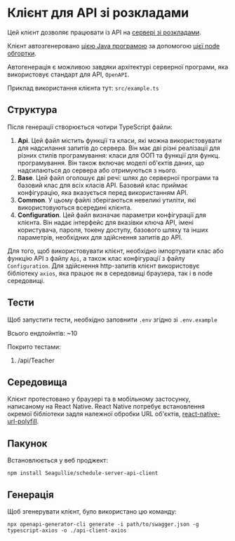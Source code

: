 # Клієнт для API зі розкладами

Цей клієнт дозволяє працювати із API на [сервері зі розкладами](https://github.com/bind-w-exit/InteractiveScheduleUad).

Клієнт автозгенеровано [цією Java програмою](https://github.com/OpenAPITools/openapi-generator) за допомогою [цієї node обгортки](https://www.npmjs.com/package/@openapitools/openapi-generator-cli).

Автогенерація є можливою завдяки архітектурі серверної програми, яка використовує стандарт для API, `OpenAPI`.

Приклад використання клієнта тут: `src/example.ts`

## Структура

Після генерації створюється чотири TypeScript файли:

1. **Api**. Цей файл містить функції та класи, які можна використовувати для надсилання запитів до сервера. Він має дві різні реалізації для різних стилів програмування: класи для ООП та функції для функц. програмування. Він також включає моделі об'єктів даних, що надсилаються до сервера або отримуються з нього.
2. **Base**. Цей файл оголошує дві речі: шлях до серверної програми та базовий клас для всіх класів API. Базовий клас приймає конфігурацію, яка вказується перед використанням API.
3. **Common**. У цьому файлі зберігаються невеликі утиліти, які використовуються всередині клієнта.
4. **Configuration**. Цей файл визначає параметри конфігурації для клієнта. Він надає інтерфейс для вказівки ключа API, імені користувача, пароля, токену доступу, базового шляху та інших параметрів, необхідних для здійснення запитів до API.

Для того, щоб використовувати клієнт, необхідно імпортувати клас або функцію API з файлу `Api`, а також клас конфігурації з файлу `Configuration`. Для здійснення http-запитів клієнт використовує бібліотеку `axios`, яка працює як в середовищі браузера, так і в node середовищі.

## Тести

Щоб запустити тести, необхідно заповнити `.env` згідно зі `.env.example`

Всього ендпойнтів: ~10

Покрито тестами:

1. /api/Teacher

## Середовища

Клієнт протестовано у браузері та в мобільному застосунку, написаному на React Native. React Native потребує встановлення окремої бібліотеки задля належної обробки URL об'єктів, [react-native-url-polyfill](https://www.npmjs.com/package/react-native-url-polyfill).

## Пакунок

Встановлюється у веб проджект:

```
npm install Seagullie/schedule-server-api-client
```

## Генерація

Щоб згенерувати клієнт, було використано цю команду:

```
npx openapi-generator-cli generate -i path/to/swagger.json -g typescript-axios -o ./api-client-axios
```
